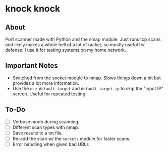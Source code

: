 # knock knock

## About
Port scanner made with Python and the nmap module. Just runs tcp scans and likely makes a whole hell of a lot of racket, so mostly useful for defense. I use it for testing systems on my home network.

## Important Notes
* Switched from the socket module to nmap. Slows things down a bit but provides a lot more information. 
* Use the `use_default_target` and `default_target_ip` to skip the "input IP" screen. Useful for repeated testing.

## To-Do
- [ ] Verbose mode during scanning.
- [ ] Different scan types with nmap.
- [ ] Save results to a txt file.
- [ ] Re-add the scan w/ the `sockets` module for faster scans.
- [ ] Error handling when given bad URLs
